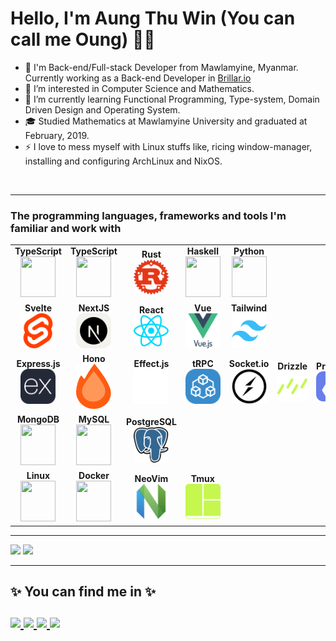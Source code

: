 # Hello, I'm Aung Thu Win (You can call me Oung) 👨‍💻

- 👋 I'm Back-end/Full-stack Developer from Mawlamyine, Myanmar. Currently working as a Back-end Developer in [Brillar.io](https://www.brillar.io/)
- 👀 I’m interested in Computer Science and Mathematics.
- 🌱 I’m currently learning ️Functional Programming, Type-system, Domain Driven Design and Operating System.
- 🎓 Studied Mathematics at Mawlamyine University and graduated at February, 2019.
- ⚡️ I love to mess myself with Linux stuffs like, ricing window-manager, installing and configuring ArchLinux and NixOS.

<br>

<!-- <table> -->
<!--   <thead> -->
<!--   <tr><h3>The tech-stack I'm currently working with:</h3></tr> -->
<!--   </thead> -->

<!--   <tbody> -->
<!--   <tr> -->

<!--   <td align="center" width="12%"> -->
<!--     <span><b><center>TypeScript</center></b></span>  -->
<!--     <img height=65px src="https://img.icons8.com/color/64/typescript.png">  -->
<!--   </td> -->

<!--   <td align="center" width="12%"> -->
<!--     <span><b><center>Nodejs</center></b></span>  -->
<!--     <img height=65px src="https://img.icons8.com/color/64/nodejs.png">  -->
<!--   </td> -->

<!--   <td align="center" width="12%"> -->
<!--   <span><b><center>MongoDB</center></b></span>  -->
<!--   <img height=65px src="https://img.icons8.com/color/64/mongodb.png">  -->
<!--   </td> -->

<!--   <td align="center" width="12%"> -->
<!--   <span><b><center>Linux</center></b></span>  -->
<!--   <img height=65px src="https://img.icons8.com/color/64/linux.png">  -->
<!--   </td> -->

<!--   <td align="center" width="12%"> -->
<!--   <span><b><center>Socket.io</center></b></span>  -->
<!--   <svg xmlns="http://www.w3.org/2000/svg" width="64" height="64" viewBox="0 0 256 256"><path fill="#010101" d="M96.447 7.382c32.267-8.275 67.929-3.453 96.386 14.11c35.84 21.433 59.238 61.976 59.833 103.71c1.31 42.15-20.659 83.944-55.963 106.865c-39.293 26.433-93.648 27.446-133.775 2.322c-40.9-24.41-64.774-73.645-58.641-120.916c4.94-49.95 43.52-94.005 92.16-106.09"/><path fill="#fff" d="M91.505 27.803c60.964-24.41 135.74 20.658 142.05 86.028c9.824 58.82-38.995 118.593-98.59 120.32c-56.677 5.656-111.449-42.39-113.056-99.304c-4.227-46.08 26.136-91.803 69.596-107.044"/><path fill="#010101" d="M97.637 121.69c27.327-22.326 54.058-45.426 81.98-67.097c-14.646 22.505-29.708 44.711-44.354 67.215c-12.562.06-25.123.06-37.626-.119m23.1 12.443c12.621 0 25.183 0 37.745.179c-27.505 22.206-54.117 45.484-82.099 67.096c14.646-22.505 29.708-44.77 44.354-67.275"/></svg> -->
<!--   </td> -->

<!--   <td align="center" width="12%"> -->
<!--   <span><b><center>Express.js</center></b></span>  -->
<!--   <svg xmlns="http://www.w3.org/2000/svg" width="64" height="64" viewBox="0 0 256 256"><g fill="none"><rect width="256" height="256" fill="#242938" rx="60"/><path fill="#fff" d="M228 182.937a12.732 12.732 0 0 1-15.791-6.005c-9.063-13.567-19.071-26.522-28.69-39.755l-4.171-5.56c-11.454 15.346-22.908 30.08-33.361 45.371a12.23 12.23 0 0 1-15.012 5.894l42.98-57.659l-39.978-52.1a13.289 13.289 0 0 1 15.847 5.56c9.285 13.568 19.572 26.523 29.802 40.257c10.287-13.623 20.462-26.634 29.97-40.09a11.952 11.952 0 0 1 14.901-5.56l-15.513 20.573c-6.95 9.174-13.789 18.404-21.017 27.356a5.558 5.558 0 0 0 0 8.285c13.289 17.626 26.466 35.307 40.033 53.433M28 124.5c1.168-5.56 1.89-11.621 3.503-17.292c9.619-34.195 48.818-48.43 75.785-27.245c15.791 12.4 19.739 29.97 18.961 49.764H37.286c-1.446 35.363 24.075 56.714 56.713 45.816a33.864 33.864 0 0 0 21.518-23.965c1.724-5.56 4.504-6.505 9.786-4.893a45.145 45.145 0 0 1-21.573 32.972a52.263 52.263 0 0 1-60.884-7.784a54.767 54.767 0 0 1-13.678-32.138c0-1.89-.723-3.781-1.112-5.56A860.69 860.69 0 0 1 28 124.5m9.397-2.391h80.456c-.501-25.632-16.681-43.814-38.254-43.98c-24.02-.334-41.201 17.458-42.258 43.869z"/></g></svg> -->
<!--   </td> -->

<!--   <td align="center" width="12%"></td> -->

<!--   </tr> -->

<!--   </tbody> -->
<!-- </table> -->

<hr/>

<table>

  <thead>
  <tr><h3>The programming languages, frameworks and tools I'm familiar and work with</h3></tr>
  </thead>

  <tbody>
  <tr>

<!-- Programming Languages -->

  <td align="center" width="12%">
    <div><b><center>TypeScript</center></b></div> 
    <img width="56" height=65px src="https://img.icons8.com/color/64/typescript.png"> 
  </td>

  <td align="center" width="12%">
    <div><b><center>TypeScript</center></b></div> 
    <img width="56" height=65px src="https://img.icons8.com/color/64/javascript.png"> 
  </td>

  <td align="center" width="12%">
    <div><b><center>Rust</center></b></div> 
    <img width="56" src="./images/rust.svg"/>
  </td>

  <td align="center" width="12%">
    <div><b><center>Haskell</center></b></div> 
    <img width="56" height=65px src="https://img.icons8.com/color/64/haskell.png"> 
  </td>

  <td align="center" width="12%">
  <div><b><center>Python</center></b></div> 
  <img width="56" height=65px src="https://img.icons8.com/color/64/python.png"> 
  </td>

  <td align="center" width="12%">
  </td>

  <td align="center" width="12%"></td>

  </tr>

<!-- Front-end Frameworks -->

<tr>

<td align="center" width="12%">
<div><b><center>Svelte</center></b></div> 
<img width="56" src="./images/svelte.svg"/>
</td>

<td align="center" width="12%">
<div><b><center>NextJS</center></b></div> 
<img width="56" src="./images/next.svg"/>
</td>

<td align="center" width="12%">
<div><b><center>React</center></b></div> 
<img width="56" src="./images/react.svg"/>
</td>

<td align="center" width="12%">
  <div><b><center>Vue</center></b></div> 
<img width="56" src="./images/vue.svg"/>
</td>

<td align="center" width="12%">
<div><b><center>Tailwind</center></b></div> 
<img width="56" src="./images/tailwind.svg"/>
</td>

<td align="center" width="12%"></td>

<td align="center" width="12%"></td>

</tr>

<!-- Back-end Frameworks -->

<tr>

  <td align="center" width="12%">
  <div><b><center>Express.js</center></b></div> 
  <img width="56" src="./images/express.svg"/>
  </td>

  <td align="center" width="12%">
  <div><b><center>Hono</center></b></div> 
  <img width="56" src="./images/hono.svg"/>
  </td>

  <td align="center" width="12%">
  <div><b><center>Effect.js</center></b></div> 
  <img width="56" src="./images/effect.svg"/>
  </td>

  <td align="center" width="12%">
  <div><b><center>tRPC</center></b></div> 
  <img width="56" src="./images/trpc.svg"/>
  </td>

  <td align="center" width="12%">
  <div><b><center>Socket.io</center></b></div> 
  <img width="56" src="./images/socket-io.svg"/>
  </td>

  <td align="center" width="12%">
  <div><b><center>Drizzle</center></b></div> 
  <img width="56" src="./images/drizzle.svg"/>
  </td>

  <td align="center" width="12%">
  <div><b><center>Prisma</center></b></div> 
  <img width="56" src="./images/prisma.svg"/>
  </td>

</tr>

<tr>

  <td align="center" width="12%">
  <div><b><center>MongoDB</center></b></div> 
  <img width="56" height=65px src="https://img.icons8.com/color/64/mongodb.png"> 
  </td>

  <td align="center" width="12%">
  <div><b><center>MySQL</center></b></div> 
  <img width="56" height=65px src="https://img.icons8.com/color/64/mysql.png"> 
  </td>

  <td align="center" width="12%">
  <div><b><center>PostgreSQL</center></b></div> 
  <img width="56" src="./images/postgre.svg"/>
  </td>

  <td align="center" width="12%"></td>

  <td align="center" width="12%"></td>

  <td align="center" width="12%"></td>

  <td align="center" width="12%"></td>

</tr>

<tr>

<td align="center" width="12%">
<div><b><center>Linux</center></b></div> 
<img width="56" height=65px src="https://img.icons8.com/color/64/linux.png"> 
</td>


<td align="center" width="12%">
<div><b><center>Docker</center></b></div> 
<img width="56" height=65px src="https://img.icons8.com/color/64/docker.png"> 
</td>

<td align="center" width="12%">
<div><b><center>NeoVim</center></b></div> 
<img width="56" src="./images/neovim.svg"/>
</td>


<td align="center" width="12%">
<div><b><center>Tmux</center></b></div> 
<img width="56" src="./images/tmux.svg"/>
</td>

<td align="center" width="12%"></td>

<td align="center" width="12%"></td>

<td align="center" width="12%"></td>

</tr>

  </tbody>
</table>

<hr>
<p>
  <img src="https://github-readme-stats.vercel.app/api?username=Oungseik&hide=stars&show_icons=true&theme=dracula&line_height=32">
  <img src="https://github-readme-stats.vercel.app/api/top-langs/?username=Oungseik&count_private=true&theme=dracula">
</p>

<hr>

<h2>
✨ You can find me in ✨
 <br><br>
<div class="social">
  <a href="https://www.linkedin.com/in/aung-thu-win/">
    <img src="https://img.shields.io/badge/LinkedIn-%230077B5.svg?&style=for-the-badge&logo=linkedin&logoColor=white">
  </a>

  <a href="https://github.com/Oungseik">
    <img src="https://img.shields.io/badge/Github-%230A0A0A.svg?&style=for-the-badge&logo=Github&logoColor=white">  
  </a>

  <a href="https://www.facebook.com/oung.s.nyan.50552338">
    <img src="https://img.shields.io/badge/Facebook-%231877F2.svg?&style=for-the-badge&logo=facebook&logoColor=white">  
  </a>

  <a href="mailto:mhemaungthuwin@gmail.com">
    <img src="https://img.shields.io/badge/Gmail-D14836?style=for-the-badge&logo=gmail&logoColor=white" />
  </a>
</div>
</h2>
